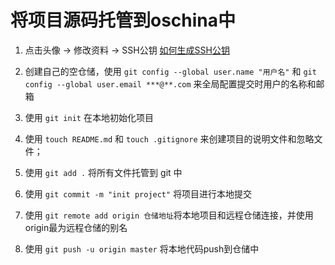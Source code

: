 # 将项目源码托管到oschina中

1. 点击头像 -> 修改资料 -> SSH公钥 [如何生成SSH公钥](http://git.mydoc.io/?t=154712)

2. 创建自己的空仓储，使用 `git config --global user.name "用户名"` 和 `git config --global user.email ***@**.com` 来全局配置提交时用户的名称和邮箱

3. 使用 `git init` 在本地初始化项目

4. 使用 `touch README.md` 和 `touch .gitignore` 来创建项目的说明文件和忽略文件；

5. 使用 `git add .` 将所有文件托管到 git 中

6. 使用 `git commit -m "init project"` 将项目进行本地提交

7. 使用 `git remote add origin 仓储地址`将本地项目和远程仓储连接，并使用origin最为远程仓储的别名

8. 使用 `git push -u origin master` 将本地代码push到仓储中